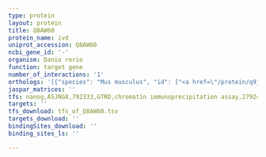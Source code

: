 ```yaml
---
type: protein
layout: protein
title: Q8AW60
protein_name: ivd
uniprot_accession: Q8AW60
ncbi_gene_id: '-'
organism: Danio rerio
function: target gene
number_of_interactions: '1'
orthologs: '[{"species": "Mus musculus", "id": ["<a href=\"/protein/q9jhi5\">Q9JHI5</a>"]}, {"species": "Rattus norvegicus", "id": ["<a href=\"/protein/p12007\">P12007</a>"]}, {"species": "Drosophila melanogaster", "id": ["<a href=\"/protein/q9vsl9\">Q9VSL9</a>"]}, {"species": "Caenorhabditis elegans", "id": ["<a href=\"/protein/g5eeh6\">G5EEH6</a>"]}]'
jaspar_matrices: ''
tfs: nanog,A5JNG8,792333,GTRD,chromatin immunoprecipitation assay,27924024%5Buid%5D,No
targets: ''
tfs_download: tfs_of_Q8AW60.tsv
targets_download: ''
bindingSites_download: ''
binding_sites_ls: ''

---
```

